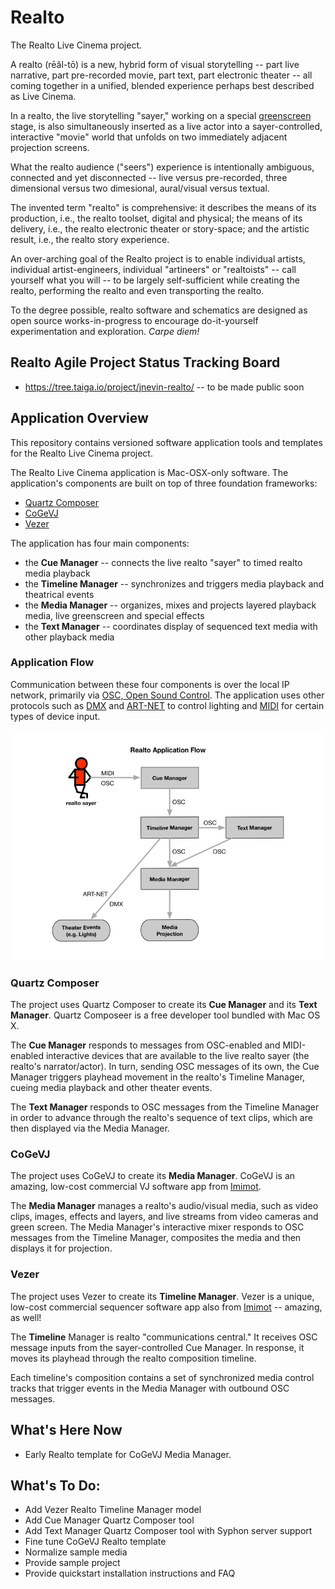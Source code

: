 # Realto
The Realto Live Cinema project.

A realto (re&#772;a&#774;l-to&#772;) is a new, hybrid form of visual storytelling -- part live narrative, part pre-recorded movie, part text, part electronic theater -- all coming together in a unified, blended experience perhaps best described as Live Cinema.

In a realto, the live storytelling "sayer," working on a special [greenscreen](https://en.wikipedia.org/wiki/Chroma_key) stage, is also simultaneously inserted as a live actor into a sayer-controlled, interactive "movie" world that unfolds on two immediately adjacent projection screens.

What the realto audience ("seers") experience is intentionally ambiguous, connected and yet disconnected -- live versus pre-recorded, three dimensional versus two dimesional, aural/visual versus textual.

The invented term "realto" is comprehensive: it describes the means of its production, i.e., the realto toolset, digital and physical; the means of its delivery, i.e., the realto electronic theater or story-space; and the artistic result, i.e., the realto story experience.

An over-arching goal of the Realto project is to enable individual artists, individual artist-engineers, individual "artineers" or "realtoists" -- call yourself what you will -- to be largely self-sufficient while creating the realto, performing the realto and even transporting the realto. 

To the degree possible, realto software and schematics are designed as open source works-in-progress to encourage do-it-yourself experimentation and exploration. *Carpe diem!*

## Realto Agile Project Status Tracking Board
- https://tree.taiga.io/project/jnevin-realto/ -- to be made public soon

## Application Overview
This repository contains versioned software application tools and templates for the Realto Live Cinema project.

The Realto Live Cinema application is Mac-OSX-only software. The application's components are built on top of three foundation frameworks: 
- [Quartz Composer](https://developer.apple.com/library/mac/documentation/GraphicsImaging/Conceptual/QuartzComposerUserGuide/qc_intro/qc_intro.html)
- [CoGeVJ](http://imimot.com/cogevj/)
- [Vezer](http://imimot.com/vezer/)

The application has four main components: 
- the **Cue Manager** -- connects the live realto "sayer" to timed realto media playback
- the **Timeline Manager** -- synchronizes and triggers media playback and theatrical events  
- the **Media Manager** -- organizes, mixes and projects layered playback media, live greenscreen and special effects
- the **Text Manager** -- coordinates display of sequenced text media with other playback media 

### Application Flow
Communication between these four components is over the local IP network, primarily via [OSC, Open Sound Control](https://en.wikipedia.org/wiki/Open_Sound_Control). The application uses other protocols such as [DMX](https://en.wikipedia.org/wiki/DMX512) and [ART-NET](https://en.wikipedia.org/wiki/Art-Net) to control lighting and [MIDI](https://en.wikipedia.org/wiki/MIDI) for certain types of device input.

![alt text](https://github.com/jnevin/Realto/blob/develop/Diagrams/Realto-Application-Flow.png)

### Quartz Composer
The project uses Quartz Composer to create its **Cue Manager** and its **Text Manager**. Quartz Composeer is a free developer tool bundled with Mac OS X.

The **Cue Manager** responds to messages from OSC-enabled and MIDI-enabled interactive devices that are available to the live realto sayer (the realto's narrator/actor). In turn, sending OSC messages of its own, the Cue Manager triggers playhead movement in the realto's Timeline Manager, cueing media playback and other theater events.

The **Text Manager** responds to OSC messages from the Timeline Manager in order to advance through the realto's sequence of text clips, which are then displayed via the Media Manager. 

### CoGeVJ
The project uses CoGeVJ to create its **Media Manager**. CoGeVJ is an amazing, low-cost commercial VJ software app from [Imimot](http://imimot.com/).

The **Media Manager** manages a realto's audio/visual media, such as video clips, images, effects and layers, and live streams from video cameras and green screen. The Media Manager's interactive mixer responds to OSC messages from the Timeline Manager, composites the media and then displays it for projection.

### Vezer
The project uses Vezer to create its **Timeline Manager**. Vezer is a unique, low-cost commercial sequencer software app also from [Imimot](http://imimot.com/) -- amazing, as well!

The **Timeline** Manager is realto "communications central." It receives OSC message inputs from the sayer-controlled Cue Manager. In response, it moves its playhead through the realto composition timeline. 

Each timeline's composition contains a set of synchronized media control tracks that trigger events in the Media Manager with outbound OSC messages. 

## What's Here Now
- Early Realto template for CoGeVJ Media Manager.

## What's To Do:
- Add Vezer Realto Timeline Manager model
- Add Cue Manager Quartz Composer tool
- Add Text Manager Quartz Composer tool with Syphon server support
- Fine tune CoGeVJ Realto template
- Normalize sample media
- Provide sample project
- Provide quickstart installation instructions and FAQ 
